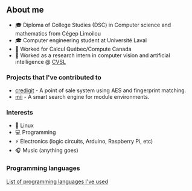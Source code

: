 ## About me

- :mortar_board: Diploma of College Studies (DSC) in Computer science and mathematics from Cégep Limoilou
- :mortar_board: Computer engineering student at Université Laval
- :office: Worked for Calcul Québec/Compute Canada
- :office: Worked as a research intern in computer vision and artificial intelligence @ [CVSL](http://vision.gel.ulaval.ca/en/index.php)

### Projects that I've contributed to

- [credigit](https://github.com/JLague/credigit) - A point of sale system using AES and fingerprint matching.
- [mii](https://github.com/codeandkey/mii) - A smart search engine for module environments.

### Interests

- :penguin: Linux
- :computer: Programming
- :zap: Electronics (logic circuits, Arduino, Raspberry Pi, etc)
- :headphones: Music (anything goes)

### Programming languages

[List of programming languages I've used](LANGUAGES.md)

<!--
**JLague/JLague** is a ✨ _special_ ✨ repository because its `README.md` (this file) appears on your GitHub profile.

Here are some ideas to get you started:

- 🔭 I’m currently working on ...
- 🌱 I’m currently learning ...
- 👯 I’m looking to collaborate on ...
- 🤔 I’m looking for help with ...
- 💬 Ask me about ...
- 📫 How to reach me: ...
- 😄 Pronouns: ...
- ⚡ Fun fact: ...
-->
